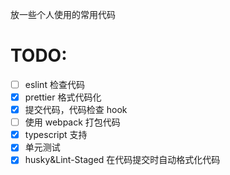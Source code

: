 放一些个人使用的常用代码

# TODO:

- [ ] eslint 检查代码
- [x] prettier 格式代码化
- [x] 提交代码，代码检查 hook
- [ ] 使用 webpack 打包代码
- [x] typescript 支持
- [x] 单元测试
- [x] husky&Lint-Staged 在代码提交时自动格式化代码
